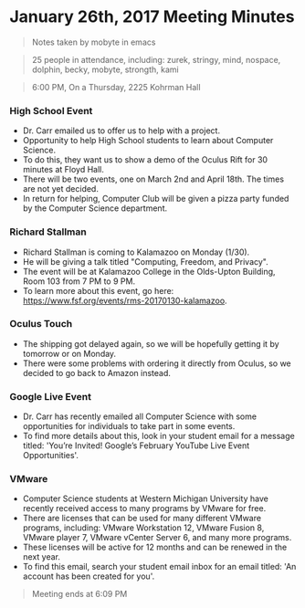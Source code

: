 # January 26th, 2017 Meeting Minutes
> Notes taken by mobyte in emacs

> 25 people in attendance, including: zurek, stringy, mind, nospace, dolphin, becky, mobyte, strongth, kami

> 6:00 PM, On a Thursday, 2225 Kohrman Hall

### High School Event
- Dr. Carr emailed us to offer us to help with a project.
- Opportunity to help High School students to learn about Computer Science.
- To do this, they want us to show a demo of the Oculus Rift for 30 minutes at Floyd Hall.
- There will be two events, one on March 2nd and April 18th. The times are not yet decided.
- In return for helping, Computer Club will be given a pizza party funded by the Computer Science department.

### Richard Stallman
- Richard Stallman is coming to Kalamazoo on Monday (1/30).
- He will be giving a talk titled "Computing, Freedom, and Privacy".
- The event will be at Kalamazoo College in the Olds-Upton Building, Room 103 from 7 PM to 9 PM.
- To learn more about this event, go here: https://www.fsf.org/events/rms-20170130-kalamazoo.

### Oculus Touch
- The shipping got delayed again, so we will be hopefully getting it by tomorrow or on Monday.
- There were some problems with ordering it directly from Oculus, so we decided to go back to Amazon instead.

### Google Live Event
- Dr. Carr has recently emailed all Computer Science with some opportunities for individuals to take part in some events.
- To find more details about this, look in your student email for a message titled: 'You’re Invited! Google’s February YouTube Live Event Opportunities'.

### VMware
- Computer Science students at Western Michigan University have recently received access to many programs by VMware for free.
- There are licenses that can be used for many different VMware programs, including: VMware Workstation 12, VMware Fusion 8, VMware player 7, VMware vCenter Server 6, and many more programs.
- These licenses will be active for 12 months and can be renewed in the next year.
- To find this email, search your student email inbox for an email titled: 'An account has been created for you'.

> Meeting ends at 6:09 PM
